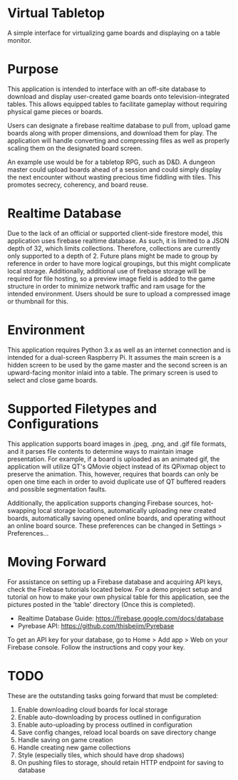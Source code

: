 # Virtual Tabletop
A simple interface for virtualizing game boards and displaying on a table monitor.

# Purpose
This application is intended to interface with an off-site database to download and display user-created game boards onto television-integrated tables. This allows equipped tables to facilitate gameplay without requiring physical game pieces or boards.

Users can designate a firebase realtime database to pull from, upload game boards along with proper dimensions, and download them for play. The application will handle converting and compressing files as well as properly scaling them on the designated board screen.

An example use would be for a tabletop RPG, such as D&D. A dungeon master could upload boards ahead of a session and could simply display the next encounter without wasting precious time fiddling with tiles. This promotes secrecy, coherency, and board reuse.

# Realtime Database
Due to the lack of an official or supported client-side firestore model, this application uses firebase realtime database. As such, it is limited to a JSON depth of 32, which limits collections. Therefore, collections are currently only supported to a depth of 2. Future plans might be made to group by reference in order to have more logical groupings, but this might complicate local storage. Additionally, additional use of firebase storage will be required for file hosting, so a preview image field is added to the game structure in order to minimize network traffic and ram usage for the intended environment. Users should be sure to upload a compressed image or thumbnail for this.

# Environment
This application requires Python 3.x as well as an internet connection and is intended for a dual-screen Raspberry Pi. It assumes the main screen is a hidden screen to be used by the game master and the second screen is an upward-facing monitor inlaid into a table. The primary screen is used to select and close game boards.

# Supported Filetypes and Configurations
This application supports board images in .jpeg, .png, and .gif file formats, and it parses file contents to determine ways to maintain image presentation. For example, if a board is uploaded as an animated gif, the application will utilize QT's QMovie object instead of its QPixmap object to preserve the animation. This, however, requires that boards can only be open one time each in order to avoid duplicate use of QT buffered readers and possible segmentation faults.

Additionally, the application supports changing Firebase sources, hot-swapping local storage locations, automatically uploading new created boards, automatically saving opened online boards, and operating without an online board source. These preferences can be changed in Settings > Preferences...

# Moving Forward
For assistance on setting up a Firebase database and acquiring API keys, check the Firebase tutorials located below. For a demo project setup and tutorial on how to make your own physical table for this application, see the pictures posted in the 'table' directory (Once this is completed).

* Realtime Database Guide: https://firebase.google.com/docs/database
* Pyrebase API: https://github.com/thisbejim/Pyrebase

To get an API key for your database, go to Home > Add app > Web on your Firebase console. Follow the instructions and copy your key.

# TODO
These are the outstanding tasks going forward that must be completed:
1. Enable downloading cloud boards for local storage
2. Enable auto-downloading by process outlined in configuration
3. Enable auto-uploading by process outlined in configuration
4. Save config changes, reload local boards on save directory change
5. Handle saving on game creation
6. Handle creating new game collections
7. Style (especially tiles, which should have drop shadows)
8. On pushing files to storage, should retain HTTP endpoint for saving to database